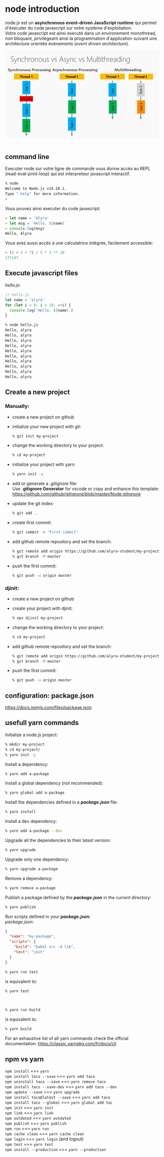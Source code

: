 # **node introduction**

node.js est un **asynchronous event-driven JavaScript runtime** qui permet d'éxecuter du code javascript sur votre système d'exploitation.  
Votre code javascript est ainsi executé dans un environement monothread, non bloquant, privilégeant ainsi la programmation d'application suivant une architecture orientée événements (_event driven architecture_).

![execution models](../res/execution-models.jpeg)
<br/><br/>

## **command line**

Executer node sur votre ligne de commande vous donne accès au REPL (read-eval-print-loop) qui est interpreteur javascript interactif.

```zsh
% node
Welcome to Node.js v14.10.1.
Type ".help" for more information.
>
```

Vous pouvez ainsi executer du code javascript:

```js
> let name = 'Alyra'
> let msg = `Hello, ${name}`
> console.log(msg)
Hello, Alyra
```

Vous avez aussi accès à une calculatrice intégrée, facilement accessible:

```js
> (3 + 5 + 7) / 5 * 3 ** 10
177147
```

## **Execute javascript files**

_hello.js_:

```js
// hello.js
let name = 'alyra'
for (let i = 0; i < 10; ++i) {
  console.log(`Hello, ${name}`)
}
```

```zsh
% node hello.js
Hello, alyra
Hello, alyra
Hello, alyra
Hello, alyra
Hello, alyra
Hello, alyra
Hello, alyra
Hello, alyra
Hello, alyra
Hello, alyra
```

## **Create a new project**

### **Manually**:

- create a new project on github
- initialize your new project with git:

  ```zsh
  % git init my-project
  ```

- change the working directory to your project:

  ```zsh
  % cd my-project
  ```

- initialize your project with yarn:

  ```zsh
  % yarn init -y
  ```

- add or generate a _.gitignore_ file:  
  Use **.gitignore Generator** for vscode or copy and enhance this template: https://github.com/github/gitignore/blob/master/Node.gitignore

- update the git index:

  ```zsh
  % git add .
  ```

- create first commit:

  ```zsh
  % git commit -m "First commit"
  ```

- add github remote repository and set the branch:

  ```zsh
  % git remote add origin https://github.com/alyra-student/my-project.git
  % git branch -M master
  ```

- push the first commit:

  ```zsh
  % git push -u origin master
  ```

### **djinit**:

- create a new project on github
- create your project with djinit:

  ```zsh
  % npx djinit my-project
  ```

- change the working directory to your project:

  ```zsh
  % cd my-project
  ```

- add github remote repository and set the branch:

  ```zsh
  % git remote add origin https://github.com/alyra-student/my-project.git
  % git branch -M master
  ```

- push the first commit:

  ```zsh
  % git push -u origin master
  ```

## **configuration: package.json**

https://docs.npmjs.com/files/package.json

## **usefull yarn commands**

Initialize a node.js project:

```zsh
% mkdir my-project
% cd my-project/
% yarn init -y
```

Install a dependency:

```zsh
% yarn add a-package
```

Install a global dependency (not recommended):

```zsh
% yarn global add a-package
```

Install the dependencies defined in a **_package.json_** file:

```zsh
% yarn install
```

Install a dev dependency:

```zsh
% yarn add a-package --dev
```

Upgrade all the dependencies to their latest version:

```zsh
% yarn upgrade
```

Upgrade only one dependency:

```zsh
% yarn upgrade a-package
```

Remove a dependency:

```zsh
% yarn remove a-package
```

Publish a package defined by the **_package.json_** in the current directory:

```zsh
% yarn publish
```

Run scripts defined in your **_package.json_**:  
_package.json_:

```json
{
  "name": "my-package",
  "scripts": {
    "build": "babel src -d lib",
    "test": "jest"
  }
}
```

```zsh
% yarn run test
```

is equivalent to:

```zsh
% yarn test
```

<br />

```zsh
% yarn run build
```

is equivalent to:

```zsh
% yarn build
```

For an exhaustive list of all yarn commands check the official documentation: https://classic.yarnpkg.com/fr/docs/cli

## **npm vs yarn**

`npm install` === `yarn`  
`npm install taco --save` === `yarn add taco`  
`npm uninstall taco --save` === `yarn remove taco`  
`npm install taco --save-dev` === `yarn add taco --dev`  
`npm update --save` === `yarn upgrade`  
`npm install taco@latest --save` === `yarn add taco`  
`npm install taco --global` === `yarn global add tac`  
`npm init` === `yarn init`  
`npm link` === `yarn link`  
`npm outdated` === `yarn outdated`  
`npm publish` === `yarn publish`  
`npm run` === `yarn run`  
`npm cache clean` === `yarn cache clean`  
`npm login` === `yarn login` (and logout)  
`npm test` === `yarn test`  
`npm install --production` === `yarn --production`
